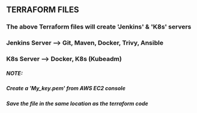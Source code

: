 ## TERRAFORM FILES

### The above Terraform files will create 'Jenkins' & 'K8s' servers
### Jenkins Server --> Git, Maven, Docker, Trivy, Ansible
### K8s Server --> Docker, K8s (Kubeadm)

##### *NOTE*:
##### Create a 'My_key.pem' from AWS EC2 console 
##### Save the file in the same location as the terraform code
